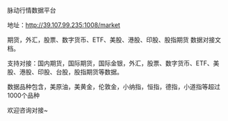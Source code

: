 脉动行情数据平台

地址：http://39.107.99.235:1008/market

期货，外汇，股票、数字货币、ETF、美股、港股、印股、股指期货 数据对接文档。

支持对接：国内期货，国际期货，国际金银，外汇，股票、数字货币、ETF、美股、港股、印股、台股，股指期货等数据。

数据品种包含，美原油，美黄金，伦敦金，小纳指，恒指，德指，小道指等超过1000个品种

欢迎咨询对接~
